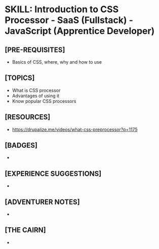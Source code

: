 # SKILL: Introduction to CSS Processor - SaaS (Fullstack) - JavaScript (Apprentice Developer)

## [PRE-REQUISITES]
  * Basics of CSS, where, why and how to use

## [TOPICS]
  * What is CSS processor
  * Advantages of using it
  * Know popular CSS processors

## [RESOURCES]
  * https://drupalize.me/videos/what-css-preprocessor?p=1175

## [BADGES]
  * 

## [EXPERIENCE SUGGESTIONS]
  * 

## [ADVENTURER NOTES]
  * 

## [THE CAIRN]
  * 